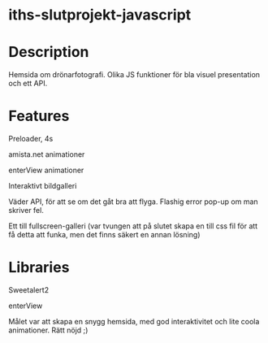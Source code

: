 # iths-slutprojekt-javascript

# Description
Hemsida om drönarfotografi. Olika JS funktioner för bla visuel presentation och ett API.

# Features
Preloader, 4s

amista.net animationer

enterView animationer

Interaktivt bildgalleri

Väder API, för att se om det gåt bra att flyga. Flashig error pop-up om man skriver fel.

Ett till fullscreen-galleri (var tvungen att på slutet skapa en till css fil för att få detta att funka, men det finns säkert en annan lösning)

# Libraries
Sweetalert2

enterView

Målet var att skapa en snygg hemsida, med god interaktivitet och lite coola animationer. Rätt nöjd ;)
